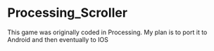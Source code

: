 # Processing_Scroller

This game was originally coded in Processing. My plan is to port it to Android and then eventually to IOS
